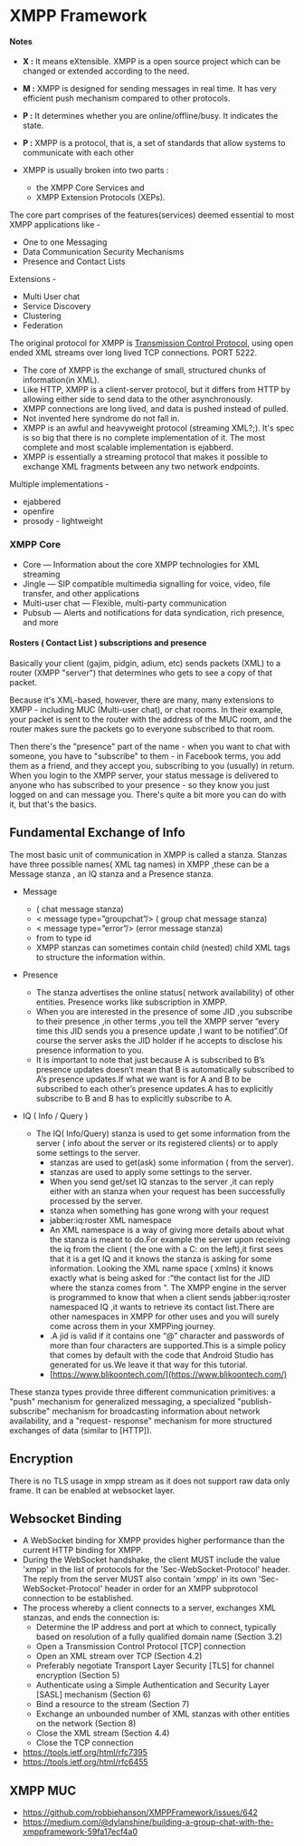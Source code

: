 # XMPP Framework

#### Notes
-   **X :**  It means eXtensible. XMPP is a open source project which can be changed or extended according to the need.
-   **M :**  XMPP is designed for sending messages in real time. It has very efficient push mechanism compared to other protocols.
-   **P :**  It determines whether you are online/offline/busy. It indicates the state.
-   **P :**  XMPP is a protocol, that is, a set of standards that allow systems to communicate with each other

- XMPP is usually broken into two parts : 
  - the XMPP Core Services and 
  - XMPP Extension Protocols (XEPs).
 
The core part comprises of the features(services) deemed essential to most XMPP applications like - 
- One to one Messaging
- Data Communication Security Mechanisms
- Presence and Contact Lists

Extensions - 
- Multi User chat
- Service Discovery
- Clustering 
- Federation


The original protocol for XMPP is [Transmission Control Protocol](https://www.geeksforgeeks.org/computer-network-tcpip-model/), using open ended XML streams over long lived TCP connections. PORT 5222.

- The core of XMPP is the exchange of small, structured chunks of information(in XML). 
- Like HTTP, XMPP is a client-server protocol, but it differs from HTTP by allowing either side to send data to the other asynchronously.
- XMPP connections are long lived, and data is pushed instead of pulled.
- Not invented here syndrome do not fall in.
- XMPP is an awful and heavyweight protocol (streaming XML?;). It's spec is so big that there is no complete implementation of it. The most complete and most scalable implementation is ejabberd.
- XMPP is essentially a streaming protocol that makes it possible to exchange XML fragments between any two network endpoints.


Multiple implementations - 
- ejabbered
- openfire 
- prosody - lightweight


### XMPP Core

-  Core 
   — Information about the core XMPP technologies for XML streaming
-  Jingle 
   — SIP compatible multimedia signalling for voice, video, file transfer, and other applications
-  Multi-user chat 
   — Flexible, multi-party communication
-  Pubsub 
   — Alerts and notifications for data syndication, rich presence, and more

#### Rosters ( Contact List ) subscriptions  and presence

Basically your client (gajim, pidgin, adium, etc) sends packets (XML) to a router (XMPP "server") that determines who gets to see a copy of that packet.  
  
Because it's XML-based, however, there are many, many extensions to XMPP - including MUC (Multi-user chat), or chat rooms. In their example, your packet is sent to the router with the address of the MUC room, and the router makes sure the packets go to everyone subscribed to that room.  
  
Then there's the "presence" part of the name - when you want to chat with someone, you have to "subscribe" to them - in Facebook terms, you add them as a friend, and they accept you, subscribing to you (usually) in return. When you login to the XMPP server, your status message is delivered to anyone who has subscribed to your presence - so they know you just logged on and can message you. There's quite a bit more you can do with it, but that's the basics.

## Fundamental Exchange of Info
The most basic unit of communication in XMPP is called a stanza.
Stanzas have three possible names( XML tag names) in XMPP ,these can be a Message stanza , an IQ stanza and a Presence stanza.

- Message
	- <message type=”chat”/> ( chat message stanza) 
	- < message type=”groupchat”/> ( group chat message stanza) 
	-  < message type=”error”/> (error message stanza)
	- from to type id
	- XMPP stanzas can sometimes contain child (nested) child XML tags to structure the information within.
- Presence
	- The stanza advertises the online status( network availability) of other entities. Presence works like subscription in XMPP.
	- When you are interested in the presence of some JID ,you subscribe to their presence ,in other terms ,you tell the XMPP server “every time this JID sends you a presence update ,I want to be notified”.Of course the server asks the JID holder if he accepts to disclose his presence information to you.
	- It is important to note that just because A is subscribed to B’s presence updates doesn’t mean that B is automatically subscribed to A’s presence updates.If what we want is for A and B to be subscribed to each other’s presence updates.A has to explicitly subscribe to B and B has to explicitly subscribe to A.

- IQ ( Info / Query )
  - The IQ( Info/Query) stanza is used to get some information from the server ( info about the server or its registered clients) or to apply some settings to the server.
	  - <iq type=”get”/> stanzas are used to get(ask) some information ( from the server). 
	  - <iq type=”set”/> stanzas are used to apply some settings to the server.
	  - When you send get/set IQ stanzas to the server ,it can reply either with an <iq type=”result”/> stanza when your request has been successfully processed by the server.
	  -  <iq type=”error”/> stanza when something has gone wrong with your request
	- jabber:iq:roster XML namespace
	- An XML namespace is a way of giving more details about what the stanza is meant to do.For example the server upon receiving the iq from the client ( the one with a C: on the left),it first sees that it is a get IQ and it knows the stanza is asking for some information. Looking the XML name space ( xmlns) it knows exactly what is being asked for :”the contact list for the JID where the stanza comes from “. The XMPP engine in the server is programmed to know that when a client sends jabber:iq:roster namespaced IQ ,it wants to retrieve its contact list.There are other namespaces in XMPP for other uses and you will surely come across them in your XMPPing journey.
	- .A jid is valid if it contains one “@” character and passwords of more than four characters are supported.This is a simple policy that comes by default with the code that Android Studio has generated for us.We leave it that way for this tutorial.
	- [https://www.blikoontech.com/](https://www.blikoontech.com/)


 These stanza types provide three different
   communication primitives: a "push" mechanism for generalized
   messaging, a specialized "publish-subscribe" mechanism for
   broadcasting information about network availability, and a "request-
   response" mechanism for more structured exchanges of data (similar to
   [HTTP]).


## Encryption
There is no TLS usage in xmpp stream as it does not support raw data only frame. It can be enabled at websocket layer.


## Websocket Binding
- A WebSocket binding for XMPP provides higher performance than the current HTTP binding for XMPP.
- During the WebSocket handshake, the client MUST include the value
   'xmpp' in the list of protocols for the 'Sec-WebSocket-Protocol'
   header.  The reply from the server MUST also contain 'xmpp' in its
   own 'Sec-WebSocket-Protocol' header in order for an XMPP subprotocol
   connection to be established.
- The process whereby a client connects to a server, exchanges XML stanzas, and ends the connection is:
	- Determine the IP address and port at which to connect, typically
       based on resolution of a fully qualified domain name
       (Section 3.2)
    - Open a Transmission Control Protocol [TCP] connection
    - Open an XML stream over TCP (Section 4.2)
    - Preferably negotiate Transport Layer Security [TLS] for channel
       encryption (Section 5)
    - Authenticate using a Simple Authentication and Security Layer
       [SASL] mechanism (Section 6)
    - Bind a resource to the stream (Section 7)
    - Exchange an unbounded number of XML stanzas with other entities
       on the network (Section 8)
    - Close the XML stream (Section 4.4)
    - Close the TCP connection
- https://tools.ietf.org/html/rfc7395
- https://tools.ietf.org/html/rfc6455

## XMPP MUC
- https://github.com/robbiehanson/XMPPFramework/issues/642
- https://medium.com/@dylanshine/building-a-group-chat-with-the-xmppframework-59fa17ecf4a0